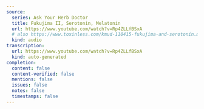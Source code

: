 ```yaml
---
source:
  series: Ask Your Herb Doctor
  title: Fukujima II, Serotonin, Melatonin
  url: https://www.youtube.com/watch?v=Rp4ZLLfBSxA
  # also https://www.toxinless.com/kmud-110415-fukujima-and-serotonin.mp3
  kind: audio
transcription:
  url: https://www.youtube.com/watch?v=Rp4ZLLfBSxA
  kind: auto-generated
completion:
  content: false
  content-verified: false
  mentions: false
  issues: false
  notes: false
  timestamps: false
---
```

